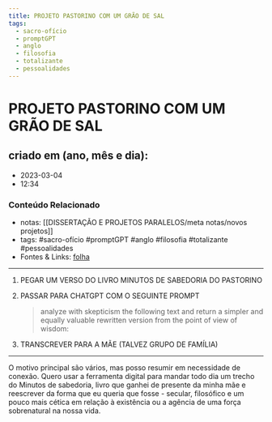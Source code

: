 ```yaml
---
title: PROJETO PASTORINO COM UM GRÃO DE SAL
tags:
  - sacro-ofício
  - promptGPT
  - anglo
  - filosofia
  - totalizante
  - pessoalidades
---
```


# PROJETO PASTORINO COM UM GRÃO DE SAL

## criado em (ano, mês e dia): 

- 2023-03-04
- 12:34

### Conteúdo Relacionado

- notas: [[DISSERTAÇÃO E PROJETOS PARALELOS/meta notas/novos projetos]]
- tags: #sacro-ofício #promptGPT #anglo #filosofia #totalizante #pessoalidades 
- Fontes & Links: [folha](https://www1.folha.uol.com.br/folha/livrariadafolha/825139-ha-cem-anos-nascia-carlos-torres-pastorino-autor-de-minutos-de-sabedoria.shtml)
---
1. PEGAR UM VERSO DO LIVRO MINUTOS DE SABEDORIA DO PASTORINO
2. PASSAR PARA CHATGPT COM O SEGUINTE PROMPT

   >analyze with skepticism the following text and return a simpler and equally valuable rewritten version from the point of view of wisdom:

3. TRANSCREVER PARA A MÃE (TALVEZ GRUPO DE FAMÍLIA)

---
O motivo principal são vários, mas posso resumir em necessidade de conexão. Quero usar a ferramenta digital para mandar todo dia um trecho do Minutos de sabedoria, livro que ganhei de presente da minha mãe e reescrever da forma que eu queria que fosse - secular, filosófico e um pouco mais cética em relação à existência ou a agência de uma força sobrenatural na nossa vida.
